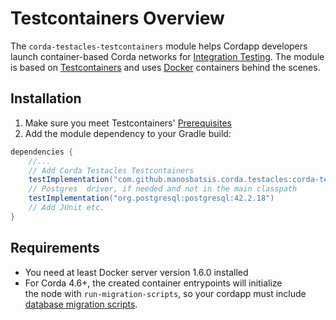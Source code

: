 # Testcontainers Overview

The `corda-testacles-testcontainers` module helps Cordapp developers 
launch container-based Corda networks for 
[Integration Testing](https://en.wikipedia.org/wiki/Integration_testing). 
The module is based on [Testcontainers](https://www.testcontainers.org/) 
and uses [Docker](https://www.docker.com/) containers behind the scenes.

## Installation 

1. Make sure you meet Testcontainers' [Prerequisites](https://www.testcontainers.org/#prerequisites)
2. Add the module dependency to your Gradle build:

```groovy
dependencies {
    //...
    // Add Corda Testacles Testcontainers 
    testImplementation("com.github.manosbatsis.corda.testacles:corda-testacles-testcontainers:$testacles_version")
    // Postgres  driver, if needed and not in the main classpath
    testImplementation("org.postgresql:postgresql:42.2.18")
    // Add JUnit etc.
}
```

## Requirements

- You need at least Docker server version 1.6.0 installed
- For Corda 4.6+, the created container entrypoints will initialize  
the node with `run-migration-scripts`, so your cordapp must include 
                                                            [database migration scripts](https://docs.corda.net/docs/corda-enterprise/4.6/cordapps/database-management.html).